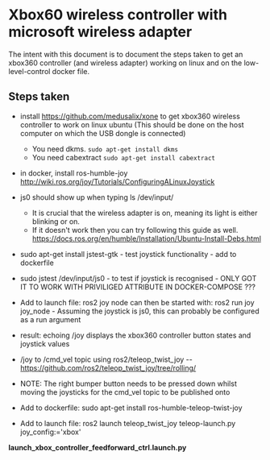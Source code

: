 # Xbox60 wireless controller with microsoft wireless adapter

The intent with this document is to document the steps taken to get an xbox360 controller (and wireless adapter) working on linux and on the low-level-control docker file.

## Steps taken

- install https://github.com/medusalix/xone to get xbox360 wireless controller to work on linux ubuntu (This should be done on the host computer on which the USB dongle is connected)

  - You need dkms. `sudo apt-get install dkms`
  - You need cabextract `sudo apt-get install cabextract`

- in docker, install ros-humble-joy
  http://wiki.ros.org/joy/Tutorials/ConfiguringALinuxJoystick

- js0 should show up when typing ls /dev/input/

  - It is crucial that the wireless adapter is on, meaning its light is either blinking or on.
  - If it doesn't work then you can try following this guide as well. https://docs.ros.org/en/humble/Installation/Ubuntu-Install-Debs.html

- sudo apt-get install jstest-gtk - test joystick functionality - add to dockerfile

- sudo jstest /dev/input/js0 - to test if joystick is recognised - ONLY GOT IT TO WORK WITH PRIVILIGED ATTRIBUTE IN DOCKER-COMPOSE ???

- Add to launch file:
  ros2 joy node can then be started with:
  ros2 run joy joy_node - Assuming the joystick is js0, this can probably be configured as a run argument

- result: echoing /joy displays the xbox360 controller button states and joystick values

- /joy to /cmd_vel topic using ros2/teleop_twist_joy -- https://github.com/ros2/teleop_twist_joy/tree/rolling/

- NOTE: The right bumper button needs to be pressed down whilst moving the joysticks for the cmd_vel topic to be published onto

- Add to dockerfile:
  sudo apt-get install ros-humble-teleop-twist-joy

- Add to launch file:
  ros2 launch teleop_twist_joy teleop-launch.py joy_config:='xbox'

**launch_xbox_controller_feedforward_ctrl.launch.py**
